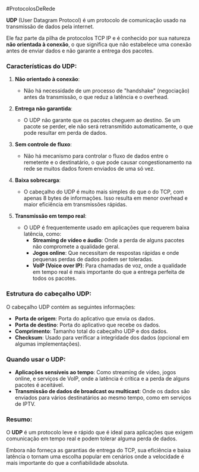 #ProtocolosDeRede 

**UDP** (User Datagram Protocol) é um protocolo de comunicação usado na transmissão de dados pela internet. 

Ele faz parte da pilha de protocolos TCP IP e é conhecido por sua natureza **não orientada à conexão**, o que significa que não estabelece uma conexão antes de enviar dados e não garante a entrega dos pacotes.

### Características do UDP:

1. **Não orientado à conexão**:
    
    - Não há necessidade de um processo de "handshake" (negociação) antes da transmissão, o que reduz a latência e o overhead.
2. **Entrega não garantida**:
    
    - O UDP não garante que os pacotes cheguem ao destino. Se um pacote se perder, ele não será retransmitido automaticamente, o que pode resultar em perda de dados.
3. **Sem controle de fluxo**:
    
    - Não há mecanismo para controlar o fluxo de dados entre o remetente e o destinatário, o que pode causar congestionamento na rede se muitos dados forem enviados de uma só vez.
4. **Baixa sobrecarga**:
    
    - O cabeçalho do UDP é muito mais simples do que o do TCP, com apenas 8 bytes de informações. Isso resulta em menor overhead e maior eficiência em transmissões rápidas.
5. **Transmissão em tempo real**:
    
    - O UDP é frequentemente usado em aplicações que requerem baixa latência, como:
        - **Streaming de vídeo e áudio**: Onde a perda de alguns pacotes não compromete a qualidade geral.
        - **Jogos online**: Que necessitam de respostas rápidas e onde pequenas perdas de dados podem ser toleradas.
        - **VoIP (Voice over IP)**: Para chamadas de voz, onde a qualidade em tempo real é mais importante do que a entrega perfeita de todos os pacotes.

### Estrutura do cabeçalho UDP:

O cabeçalho UDP contém as seguintes informações:

- **Porta de origem**: Porta do aplicativo que envia os dados.
- **Porta de destino**: Porta do aplicativo que recebe os dados.
- **Comprimento**: Tamanho total do cabeçalho UDP e dos dados.
- **Checksum**: Usado para verificar a integridade dos dados (opcional em algumas implementações).

### Quando usar o UDP:

- **Aplicações sensíveis ao tempo**: Como streaming de vídeo, jogos online, e serviços de VoIP, onde a latência é crítica e a perda de alguns pacotes é aceitável.
- **Transmissão de dados de broadcast ou multicast**: Onde os dados são enviados para vários destinatários ao mesmo tempo, como em serviços de IPTV.

### Resumo:

O **UDP** é um protocolo leve e rápido que é ideal para aplicações que exigem comunicação em tempo real e podem tolerar alguma perda de dados. 

Embora não forneça as garantias de entrega do TCP, sua eficiência e baixa latência o tornam uma escolha popular em cenários onde a velocidade é mais importante do que a confiabilidade absoluta.